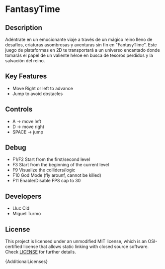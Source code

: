 # FantasyTime

## Description

Adéntrate en un emocionante viaje a través de un mágico reino lleno de desafíos, criaturas asombrosas y aventuras sin fin en "FantasyTime". Este juego de plataformas en 2D te transportará a un universo encantado donde tomarás el papel de un valiente héroe en busca de tesoros perdidos y la salvación del reino.

## Key Features

 - Move Right or left to advance
 - Jump to avoid obstacles

## Controls

 - A -> move left
 - D -> move right
 - SPACE -> jump
## Debug
 - F1/F2 Start from the first/second level
 - F3 Start from the beginning of the current level
 - F9 Visualize the colliders/logic
 - F10 God Mode (fly arounf, cannot be killed)
 - F11 Enable/Disable FPS cap to 30
## Developers

 - Lluc Cid
 - Miguel Turmo

## License

This project is licensed under an unmodified MIT license, which is an OSI-certified license that allows static linking with closed source software. Check [LICENSE](LICENSE) for further details.

{AdditionalLicenses}
